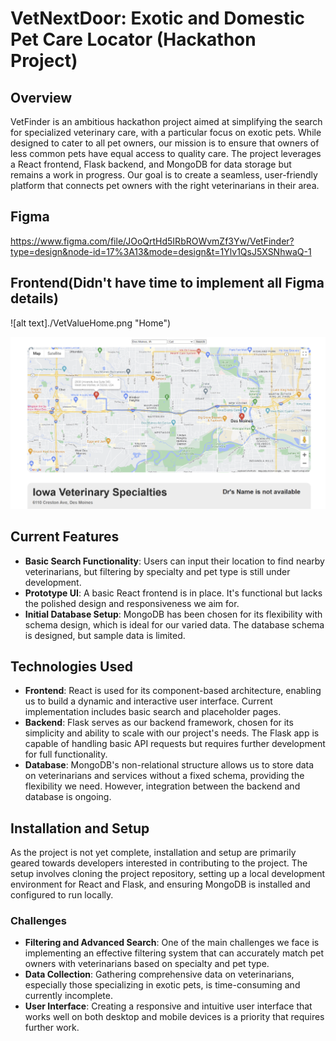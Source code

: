 # VetNextDoor: Exotic and Domestic Pet Care Locator (Hackathon Project)

## Overview

VetFinder is an ambitious hackathon project aimed at simplifying the search for specialized veterinary care, with a particular focus on exotic pets. While designed to cater to all pet owners, our mission is to ensure that owners of less common pets have equal access to quality care. The project leverages a React frontend, Flask backend, and MongoDB for data storage but remains a work in progress. Our goal is to create a seamless, user-friendly platform that connects pet owners with the right veterinarians in their area.

## Figma

https://www.figma.com/file/JOoQrtHd5IRbROWvmZf3Yw/VetFinder?type=design&node-id=17%3A13&mode=design&t=1Ylv1QsJ5XSNhwaQ-1

## Frontend(Didn't have time to implement all Figma details)

![alt text]./VetValueHome.png "Home")

![alt text](./VetValueSearch.png "Search")

## Current Features

- **Basic Search Functionality**: Users can input their location to find nearby veterinarians, but filtering by specialty and pet type is still under development.
- **Prototype UI**: A basic React frontend is in place. It's functional but lacks the polished design and responsiveness we aim for.
- **Initial Database Setup**: MongoDB has been chosen for its flexibility with schema design, which is ideal for our varied data. The database schema is designed, but sample data is limited.

## Technologies Used

- **Frontend**: React is used for its component-based architecture, enabling us to build a dynamic and interactive user interface. Current implementation includes basic search and placeholder pages.
- **Backend**: Flask serves as our backend framework, chosen for its simplicity and ability to scale with our project's needs. The Flask app is capable of handling basic API requests but requires further development for full functionality.
- **Database**: MongoDB's non-relational structure allows us to store data on veterinarians and services without a fixed schema, providing the flexibility we need. However, integration between the backend and database is ongoing.

## Installation and Setup

As the project is not yet complete, installation and setup are primarily geared towards developers interested in contributing to the project. The setup involves cloning the project repository, setting up a local development environment for React and Flask, and ensuring MongoDB is installed and configured to run locally.

### Challenges

- **Filtering and Advanced Search**: One of the main challenges we face is implementing an effective filtering system that can accurately match pet owners with veterinarians based on specialty and pet type.
- **Data Collection**: Gathering comprehensive data on veterinarians, especially those specializing in exotic pets, is time-consuming and currently incomplete.
- **User Interface**: Creating a responsive and intuitive user interface that works well on both desktop and mobile devices is a priority that requires further work.
